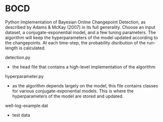 # BOCD
Python Implementation of Bayesian Online Changepoint Detection, as described by Adams &amp; McKay (2007) in its full generality.
Choose an input dataset, a conjugate-exponential model, and a few tuning parameters. The algorithm will keep the hyperparameters of the model updated according to the changepoints. At each time-step, the probability disribution of the run-length is calculated.

detection.py      
- the head file that contains a high-level implementation of the algorithm

hyperparameter.py 
- as the algorithm depends largely on the model, this file contains classes for various conjugate-exponential models. This is where the hyperparameters of the model are stored and updated.

well-log-example.dat
- test data
